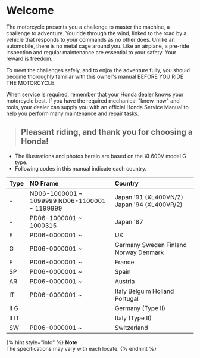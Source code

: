 # Welcome

The motorcycle presents you a challenge to master the machine, a challenge to adventure. You ride through the wind, linked to the road by a vehicle that responds to your commands as no other does. Unlike an automobile, there is no metal cage around you. Like an airplane, a pre-ride inspection and regular maintenance are essential to your safety. Your reward is freedom.

To meet the challenges safely, and to enjoy the adventure fully, you should become thoroughly familiar with this owner's manual BEFORE YOU RIDE THE MOTORCYCLE.

When service is required, remember that your Honda dealer knows your motorcycle best. If you have the required mechanical "know-how" and tools, your dealer can supply you with an official Honda Service Manual to help you perform many maintenance and repair tasks.

> ## Pleasant riding, and thank you for choosing a Honda!

* The illustrations and photos herein are based on the XL600V model G type.
* Following codes in this manual indicate each country.

| Type | NO Frame | Country |
| :--- | :--- | :--- |
| - | ND06-1000001 ~ 1099999 ND06-1100001 ~ 1199999 | Japan '91 \(XL400VN/2\) Japan '94 \(XL400VR/2\) |
| - | PD06-1000001 ~ 1000315 | Japan '87 |
| E | PD06-0000001 ~ | UK |
| G | PD06-0000001 ~ | Germany Sweden Finland Norway Denmark |
| F | PD06-0000001 ~ | France |
| SP | PD06-0000001 ~ | Spain |
| AR | PD06-0000001 ~ | Austria |
| IT | PD06-0000001 ~ | Italy Belguim Holland Portugal |
| II G |  | Germany \(Type II\) |
| II IT |  | Italy \(Type II\) |
| SW | PD06-0000001 ~ | Switzerland |

{% hint style="info" %}
**Note**  
The specifications may vary with each locate.
{% endhint %}

